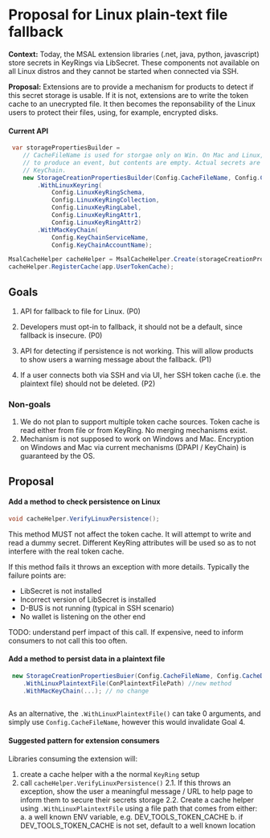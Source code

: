 # Proposal for Linux plain-text file fallback

**Context:** Today, the MSAL extension libraries (.net, java, python, javascript) store secrets in KeyRings via LibSecret. These components not available on all Linux distros and they cannot be started when connected via SSH.

**Proposal:** Extensions are to provide a mechanism for products to detect if this secret storage is usable. If it is not, extensions are to write the token cache to an unecrypted file. It then becomes the reponsability of the Linux users to protect their files, using, for example, encrypted disks.

#### Current API

```csharp
 var storagePropertiesBuilder =
    // CacheFileName is used for storgae only on Win. On Mac and Linux, it's used 
    // to produce an event, but contents are empty. Actual secrets are stored in KeyRing 
    // KeyChain.
    new StorageCreationPropertiesBuilder(Config.CacheFileName, Config.CacheDir, Config.ClientId)
        .WithLinuxKeyring(
            Config.LinuxKeyRingSchema,
            Config.LinuxKeyRingCollection,
            Config.LinuxKeyRingLabel,
            Config.LinuxKeyRingAttr1,
            Config.LinuxKeyRingAttr2)
        .WithMacKeyChain(
            Config.KeyChainServiceName,
            Config.KeyChainAccountName);

MsalCacheHelper cacheHelper = MsalCacheHelper.Create(storageCreationProperties);
cacheHelper.RegisterCache(app.UserTokenCache);

```
## Goals

1. API for fallback to file for Linux. (P0)

2. Developers must opt-in to fallback, it should not be a default, since fallback is insecure. (P0)

3. API for detecting if persistence is not working. This will allow products to show users a warning message about the fallback. (P1)

4. If a user connects both via SSH and via UI, her SSH token cache (i.e. the plaintext file) should not be deleted. (P2)

### Non-goals
1. We do not plan to support multiple token cache sources. Token cache is read either from file or from KeyRing. No merging mechanisms exist.
2. Mechanism is not supposed to work on Windows and Mac. Encryption on Windows and Mac via current mechanisms (DPAPI / KeyChain) is guaranteed by the OS.

## Proposal

#### Add a method to check persistence on Linux

```csharp
void cacheHelper.VerifyLinuxPersistence();
```

This method MUST not affect the token cache. It will attempt to write and read a dummy secret. Different KeyRing attributes will be used so as to not interfere with the real token cache. 

If this method fails it throws an exception with more details. Typically the failure points are:

- LibSecret is not installed
- Incorrect version of LibSecret is installed
- D-BUS is not running (typical in SSH scenario)
- No wallet is listening on the other end

TODO: understand perf impact of this call. If expensive, need to inform consumers to not call this too often.

#### Add a method to persist data in a plaintext file


```csharp
 new StorageCreationPropertiesBuier(Config.CacheFileName, Config.CacheDir, Config.ClientId) 
    .WithLinuxPlaintextFile(ConPlaintextFilePath) //new method                     
    .WithMacKeyChain(...); // no change
                     
```                     

As an alternative, the `.WithLinuxPlaintextFile()` can take 0 arguments, and simply use `Config.CacheFileName`, however this would invalidate Goal 4.

#### Suggested pattern for extension consumers

Libraries consuming the extension will: 

1. create a cache helper with a the normal `KeyRing` setup
2. call `cacheHelper.VerifyLinuxPersistence()`
2.1. If this throws an exception, show the user a meaningful message / URL to help page to inform them to secure their secrets storage
2.2. Create a cache helper using `.WithLinuxPlaintextFile` using a file path that comes from either: 
a. a well known ENV variable, e.g. DEV_TOOLS_TOKEN_CACHE
b. if DEV_TOOLS_TOKEN_CACHE is not set, default to a well known location 


